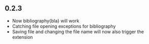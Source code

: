 ## 0.2.3

* Now bibliography{bla} will work
* Catching file opening exceptions for bibliography
* Saving file and changing the file name will now also trigger the extension
